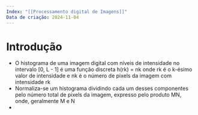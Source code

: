 ```yaml
---
Index: "[[Processamento digital de Imagens]]"
Data de criação: 2024-11-04
---
```

# Introdução
-  O histograma de uma imagem digital com níveis de intensidade no intervalo [0, L - 1] é uma função discreta h(rk) = nk onde rk é o k-ésimo valor de intensidade e nk é o número de pixels da imagem com intensidade rk
- Normaliza-se um histograma dividindo cada um desses componentes pelo número total de pixels da imagem, expresso pelo produto MN, onde, geralmente M e N 
- 